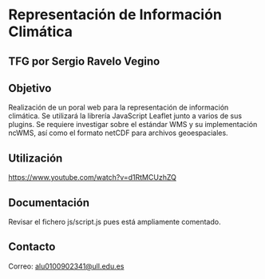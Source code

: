 # Representación de Información Climática
## TFG por Sergio Ravelo Vegino
## Objetivo
Realización de un poral web para la representación de información climática. Se utilizará la librería JavaScript Leaflet junto a varios de sus plugins.
Se requiere investigar sobre el estándar WMS y su implementación ncWMS, así como el formato netCDF para archivos geoespaciales.

## Utilización
https://www.youtube.com/watch?v=d1RtMCUzhZQ

## Documentación
Revisar el fichero js/script.js pues está ampliamente comentado.

## Contacto

Correo: alu0100902341@ull.edu.es
